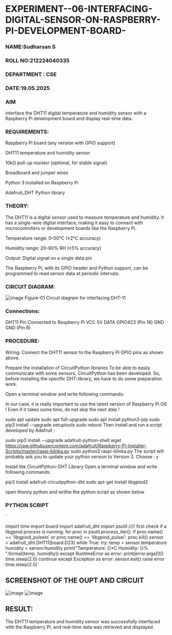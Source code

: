  # EXPERIMENT--06-INTERFACING-DIGITAL-SENSOR-ON-RASPBERRY-PI-DEVELOPMENT-BOARD-
### NAME:Sudharsan S
### ROLL NO:212224040335
### DEPARTMENT : CSE
### DATE:19.05.2025

### AIM
interface the DHT11 digital temperature and humidity sensor with a Raspberry Pi development board and display real-time data.

### REQUIREMENTS:
Raspberry Pi board (any version with GPIO support)

DHT11 temperature and humidity sensor

10kΩ pull-up resistor (optional, for stable signal)

Breadboard and jumper wires

Python 3 installed on Raspberry Pi

Adafruit_DHT Python library

### THEORY:
The DHT11 is a digital sensor used to measure temperature and humidity. It has a single-wire digital interface, making it easy to connect with microcontrollers or development boards like the Raspberry Pi.

Temperature range: 0–50°C (±2°C accuracy)

Humidity range: 20–90% RH (±5% accuracy)

Output: Digital signal on a single data pin

The Raspberry Pi, with its GPIO header and Python support, can be programmed to read sensor data at periodic intervals.

### CIRCUIT DIAGRAM:
 ![image](https://github.com/user-attachments/assets/4da8be8e-498d-47cc-8d36-edeb1bc9a299)
 Figure-01 Circuit diagram for interfacing DHT-11

### Connections:

DHT11 Pin	Connected to Raspberry Pi
VCC	5V
DATA	GPIO423  (Pin 16)
GND	GND (Pin 6)

 
### PROCEDURE:
Wiring:
Connect the DHT11 sensor to the Raspberry Pi GPIO pins as shown above.

 Prepare the installation of CircuitPython libraries
To be able to easily communicate with some sensors, CircuitPython has been developed. So, before installing the specific DHT-library, we have to do some preparation work.

Open a terminal window and write following commands:

In our case, it is really important to use the latest version of Raspberry Pi OS ! Even if it takes some time, do not skip the next step !

sudo apt update
sudo apt full-upgrade
sudo apt install python3-pip
sudo pip3 install --upgrade setuptools
sudo reboot
Then install and run a script developed by Adafruit :

sudo pip3 install --upgrade adafruit-python-shell
wget https://raw.githubusercontent.com/adafruit/Raspberry-Pi-Installer-Scripts/master/raspi-blinka.py
sudo python3 raspi-blinka.py
The script will probably ask you to update your python version to Version 3. Choose : y
 
 
 Install the CircuitPython-DHT Library
Open a terminal window and write following commands:

pip3 install adafruit-circuitpython-dht
sudo apt-get install libgpiod2


open thonny python and writhe the python script as shown below 


### PYTHON SCRIPT 
 
`


import time
import board
import adafruit_dht
import psutil
//// first check if a libgpiod process is running. 
for proc in psutil.process_iter():
    if proc.name() == 'libgpiod_pulsein' or proc.name() == 'libgpiod_pulsei':
        proc.kill()
sensor = adafruit_dht.DHT11(board.D23)
while True:
    try:
        temp = sensor.temperature
        humidity = sensor.humidity
        print("Temperature: {}*C   Humidity: {}% ".format(temp, humidity))
    except RuntimeError as error:
        print(error.args[0])
        time.sleep(2.0)
        continue
    except Exception as error:
        sensor.exit()
        raise error
    time.sleep(2.0)`






## SCREENSHOT OF THE OUPT AND CIRCUIT 
![image](https://github.com/user-attachments/assets/f10e36eb-95a7-4e39-aa6b-87ecad8ec8a3)
![image](https://github.com/user-attachments/assets/0b3a2bd7-24e9-467a-ae21-7eff5fd3bcd0)




    
## RESULT:
The DHT11 temperature and humidity sensor was successfully interfaced with the Raspberry Pi, and real-time data was retrieved and displayed.
